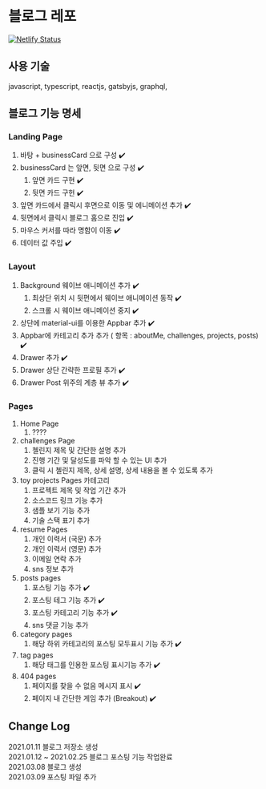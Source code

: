 # 블로그 레포

[![Netlify Status](https://api.netlify.com/api/v1/badges/7d978317-36de-464e-9087-1730f60f653b/deploy-status)](https://app.netlify.com/sites/lkoiescg2031/deploys)

## 사용 기술

javascript, typescript, reactjs, gatsbyjs, graphql, 

## 블로그 기능 명세

### Landing Page

  1. 바탕 + businessCard 으로 구성 :heavy_check_mark:
  2. businessCard 는 앞면, 뒷면 으로 구성 :heavy_check_mark:
     1. 앞면 카드 구현 :heavy_check_mark:
     2. 뒷면 카드 구헌 :heavy_check_mark:
  3. 앞면 카드에서 클릭시 후면으로 이동 및 에니메이션 추가 :heavy_check_mark:
  4. 뒷면에서 클릭시 블로그 홈으로 진입 :heavy_check_mark:
  5. 마우스 커서를 따라 명함이 이동 :heavy_check_mark:
  6. 데이터 값 주입 :heavy_check_mark:
  
### Layout

  1. Background 웨이브 애니메이션 추가 :heavy_check_mark:
     1. 최상단 위치 시 뒷편에서 웨이브 애니메이션 동작 :heavy_check_mark:
     2. 스크롤 시 웨이브 애니메이션 중지 :heavy_check_mark:
  2. 상단에 material-ui를 이용한 Appbar 추가 :heavy_check_mark:
  3. Appbar에 카테고리 추가 추가 ( 항목 : aboutMe, challenges, projects, posts) :heavy_check_mark:
  4. Drawer 추가 :heavy_check_mark:
  5. Drawer 상단 간략한 프로필 추가 :heavy_check_mark:
  6. Drawer Post 위주의 계층 뷰 추가 :heavy_check_mark:

### Pages

  1. Home Page
     1. ????
  2. challenges Page 
     1. 첼린지 제목 및 간단한 설명 추가
     2. 진행 기간 및 달성도를 파악 할 수 있는 UI 추가
     3. 클릭 시 첼린지 제목, 상세 설명, 상세 내용을 볼 수 있도록 추가
  3. toy projects Pages 카테고리
     1. 프로젝트 제목 및 작업 기간 추가
     2. 소스코드 링크 기능 추가
     3. 샘플 보기 기능 추가
     4. 기술 스택 표기 추가
  4. resume Pages
     1. 개인 이력서 (국문) 추가
     2. 개인 이력서 (영문) 추가
     3. 이메일 연락 추가
     4. sns 정보 추가
  5. posts pages
     1. 포스팅 기능 추가 :heavy_check_mark:
     2. 포스팅 테그 기능 추가 :heavy_check_mark:
     3. 포스팅 카테고리 기능 추가 :heavy_check_mark:
     4. sns 댓글 기능 추가
  6. category pages
     1. 해당 하위 카테고리의 포스팅 모두표시 기능 추가 :heavy_check_mark:
  7. tag pages
     1. 해당 태그를 인용한 포스팅 표시기능 추가 :heavy_check_mark:
  8. 404 pages
     1. 페이지를 찾을 수 없음 메시지 표시 :heavy_check_mark:
     2. 페이지 내 간단한 게임 추가 (Breakout) :heavy_check_mark:

## Change Log
  2021.01.11              블로그 저장소 생성  
  2021.01.12 ~ 2021.02.25 블로그 포스팅 기능 작업완료  
  2021.03.08              블로그 생성  
  2021.03.09              포스팅 파일 추가

